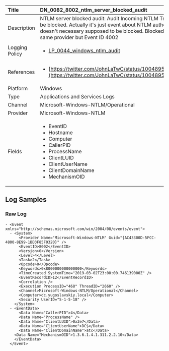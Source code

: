 | Title          | DN_0082_8002_ntlm_server_blocked_audit                                                                                                      |
|:---------------|:-----------------------------------------------------------------------------------------------------------------|
| Description    | NTLM server blocked audit: Audit Incoming NTLM Traffic that would be blocked. Actually it's just event about NTLM authentication, it doesn't necessary supposed to be blocked. Blocked NTLM auth is the same provider but Event ID 4002                                                                                                |
| Logging Policy | <ul><li>[LP_0044_windows_ntlm_audit](../Logging_Policies/LP_0044_windows_ntlm_audit.md)</li></ul> |
| References     | <ul><li>[https://twitter.com/JohnLaTwC/status/1004895902010507266](https://twitter.com/JohnLaTwC/status/1004895902010507266)</li></ul>                                  |
| Platform       | Windows   |
| Type           | Applications and Services Logs 		| 
| Channel        | Microsoft-Windows-NTLM/Operational    |
| Provider       | Microsoft-Windows-NTLM   |
| Fields         | <ul><li>EventID</li><li>Hostname</li><li>Computer</li><li>CallerPID</li><li>ProcessName</li><li>ClientLUID</li><li>ClientUserName</li><li>ClientDomainName</li><li>MechanismOID</li></ul>                                               |


## Log Samples

### Raw Log

```
- <Event xmlns="http://schemas.microsoft.com/win/2004/08/events/event">
  - <System>
      <Provider Name="Microsoft-Windows-NTLM" Guid="{AC43300D-5FCC-4800-8E99-1BD3F85F0320}" /> 
      <EventID>8002</EventID> 
      <Version>0</Version> 
      <Level>4</Level> 
      <Task>2</Task> 
      <Opcode>0</Opcode> 
      <Keywords>0x8000000000000000</Keywords> 
      <TimeCreated SystemTime="2019-03-02T23:00:00.746139000Z" /> 
      <EventRecordID>12</EventRecordID> 
      <Correlation /> 
      <Execution ProcessID="468" ThreadID="2660" /> 
      <Channel>Microsoft-Windows-NTLM/Operational</Channel> 
      <Computer>dc.yugoslavskiy.local</Computer> 
      <Security UserID="S-1-5-18" /> 
    </System>
  - <EventData>
      <Data Name="CallerPID">4</Data> 
      <Data Name="ProcessName" /> 
      <Data Name="ClientLUID">0x3e7</Data> 
      <Data Name="ClientUserName">DC$</Data> 
      <Data Name="ClientDomainName">atc</Data> 
    <Data Name="MechanismOID">1.3.6.1.4.1.311.2.2.10</Data> 
    </EventData>
  </Event>
```




